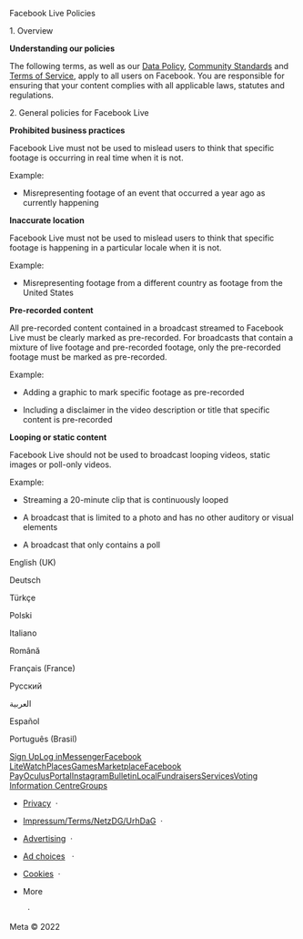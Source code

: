 Facebook Live Policies

1\. Overview

**Understanding our policies**

The following terms, as well as our [Data Policy](https://www.facebook.com/about/privacy/), [Community Standards](https://www.facebook.com/communitystandards/) and [Terms of Service](https://www.facebook.com/legal/terms), apply to all users on Facebook. You are responsible for ensuring that your content complies with all applicable laws, statutes and regulations.

2\. General policies for Facebook Live

**Prohibited business practices**

Facebook Live must not be used to mislead users to think that specific footage is occurring in real time when it is not.

Example:

* Misrepresenting footage of an event that occurred a year ago as currently happening

**Inaccurate location**

Facebook Live must not be used to mislead users to think that specific footage is happening in a particular locale when it is not.

Example:

* Misrepresenting footage from a different country as footage from the United States

**Pre-recorded content**

All pre-recorded content contained in a broadcast streamed to Facebook Live must be clearly marked as pre-recorded. For broadcasts that contain a mixture of live footage and pre-recorded footage, only the pre-recorded footage must be marked as pre-recorded.

Example:

* Adding a graphic to mark specific footage as pre-recorded

* Including a disclaimer in the video description or title that specific content is pre-recorded

**Looping or static content**

Facebook Live should not be used to broadcast looping videos, static images or poll-only videos.

Example:

* Streaming a 20-minute clip that is continuously looped

* A broadcast that is limited to a photo and has no other auditory or visual elements

* A broadcast that only contains a poll

English (UK)

Deutsch

Türkçe

Polski

Italiano

Română

Français (France)

Русский

العربية

Español

Português (Brasil)

[Sign Up](https://www.facebook.com/reg/)[Log in](https://www.facebook.com/login/)[Messenger](https://l.facebook.com/l.php?u=https%3A%2F%2Fmessenger.com%2F&h=AT2dujgunJk3gECADB5bn93rw1HeDzxPEdoCnlyNUmXCHNCiyT6mqfT9aO_xHBtLT6TJifvqC6zCXCTQzp5UHMmyF3pAK_JIiH5hrRHYTe8EtUqOSOOjo0GIkBW2wUVhQJkk9rLry2uxCO3LEG79uA)[Facebook Lite](https://www.facebook.com/lite/)[Watch](https://en-gb.facebook.com/watch/)[Places](https://www.facebook.com/places/)[Games](https://www.facebook.com/games/)[Marketplace](https://www.facebook.com/marketplace/)[Facebook Pay](https://pay.facebook.com/)[Oculus](https://l.facebook.com/l.php?u=https%3A%2F%2Fwww.oculus.com%2F&h=AT2dujgunJk3gECADB5bn93rw1HeDzxPEdoCnlyNUmXCHNCiyT6mqfT9aO_xHBtLT6TJifvqC6zCXCTQzp5UHMmyF3pAK_JIiH5hrRHYTe8EtUqOSOOjo0GIkBW2wUVhQJkk9rLry2uxCO3LEG79uA)[Portal](https://portal.facebook.com/)[Instagram](https://l.facebook.com/l.php?u=https%3A%2F%2Fwww.instagram.com%2F&h=AT2dujgunJk3gECADB5bn93rw1HeDzxPEdoCnlyNUmXCHNCiyT6mqfT9aO_xHBtLT6TJifvqC6zCXCTQzp5UHMmyF3pAK_JIiH5hrRHYTe8EtUqOSOOjo0GIkBW2wUVhQJkk9rLry2uxCO3LEG79uA)[Bulletin](https://l.facebook.com/l.php?u=https%3A%2F%2Fwww.bulletin.com%2F&h=AT2dujgunJk3gECADB5bn93rw1HeDzxPEdoCnlyNUmXCHNCiyT6mqfT9aO_xHBtLT6TJifvqC6zCXCTQzp5UHMmyF3pAK_JIiH5hrRHYTe8EtUqOSOOjo0GIkBW2wUVhQJkk9rLry2uxCO3LEG79uA)[Local](https://www.facebook.com/local/lists/245019872666104/)[Fundraisers](https://www.facebook.com/fundraisers/)[Services](https://www.facebook.com/biz/directory/)[Voting Information Centre](https://www.facebook.com/votinginformationcenter/?entry_point=c2l0ZQ%3D%3D)[Groups](https://www.facebook.com/groups/explore/)

* [Privacy](https://en-gb.facebook.com/privacy/explanation/)  ·
* [Impressum/Terms/NetzDG/UrhDaG](https://en-gb.facebook.com/terms?ref=pf)  ·
* [Advertising](https://en-gb.facebook.com/business/)  ·
* [Ad choices](https://en-gb.facebook.com/help/568137493302217)   ·
* [Cookies](https://en-gb.facebook.com/policies/cookies/)  ·
* More
    
      ·

Meta © 2022